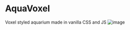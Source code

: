 # AquaVoxel
Voxel styled aquarium made in vanilla CSS and JS
![image](https://user-images.githubusercontent.com/70901975/212959215-48c4c934-22f1-41d1-82c9-e11d3817f923.png)
